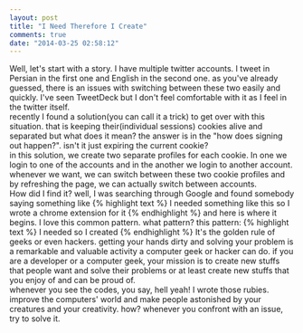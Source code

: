 ```yaml
---
layout: post
title: "I Need Therefore I Create"
comments: true
date: "2014-03-25 02:58:12"
---
```


Well, let's start with a story. I have multiple twitter accounts. I tweet in Persian in the first one and English in the second one. as you've already guessed, there is an issues with switching between these two easily and quickly. I've seen TweetDeck but I don't feel comfortable with it as I feel in the twitter itself.<br>
recently I found a solution(you can call it a trick) to get over with this situation. that is keeping their(individual sessions) cookies alive and separated  but what does it mean? the answer is in the "how does signing out happen?". isn't it just expiring the current cookie?
<br>in this solution, we create two separate profiles for each cookie. In one we login to one of the accounts and in the another we login to another account. whenever we want, we can switch between these two cookie profiles and by refreshing the page, we can actually switch between accounts.<br>
How did I find it? well, I was searching through Google and found somebody saying something like
{% highlight text %}
I needed something like this so I wrote a chrome extension for it
{% endhighlight %}
and here is where it begins. I love this common pattern. what pattern? this pattern:
{% highlight text %}
I needed so I created
{% endhighlight %}
It's the golden rule of geeks or even hackers. getting your hands dirty and solving your problem is a remarkable and valuable activity a computer geek or hacker can do. if you are a developer or a computer geek, your mission is to create new stuffs that people want and solve their problems or at least create new stuffs that you enjoy of and can be proud of.<br>whenever you see the codes, you say, hell yeah! I wrote those rubies.
<br>improve the computers' world and make people astonished by your creatures and your creativity. how? whenever you confront with an issue, try to solve it. 
